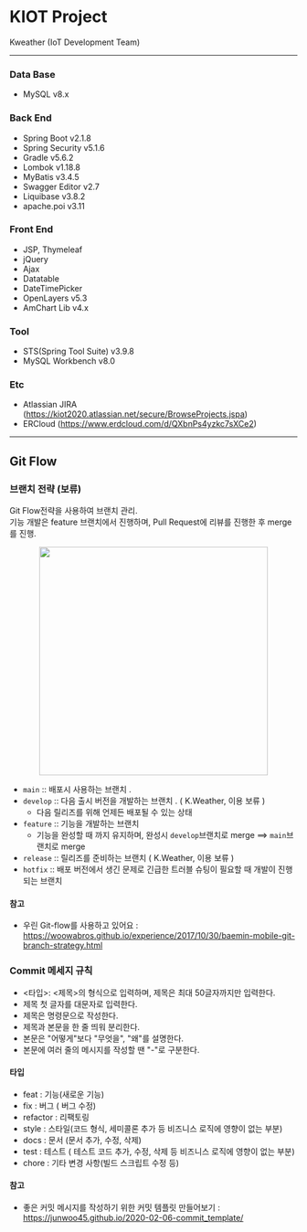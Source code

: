 # KIOT Project      
   Kweather (IoT Development Team)   



---
### **Data Base**     
+ MySQL v8.x   

### **Back End**     
+ Spring Boot v2.1.8    
+ Spring Security v5.1.6   
+ Gradle v5.6.2     
+ Lombok v1.18.8      
+ MyBatis v3.4.5 
+ Swagger Editor v2.7    
+ Liquibase v3.8.2        
+ apache.poi v3.11        

### **Front End**     
+ JSP, Thymeleaf
+ jQuery  
+ Ajax  
+ Datatable  
+ DateTimePicker   
+ OpenLayers v5.3   
+ AmChart Lib v4.x

### **Tool**  
+ STS(Spring Tool Suite) v3.9.8
+ MySQL Workbench v8.0

### **Etc** 
+ Atlassian JIRA (https://kiot2020.atlassian.net/secure/BrowseProjects.jspa)
+ ERCloud (https://www.erdcloud.com/d/QXbnPs4yzkc7sXCe2)

---
## Git Flow

### 브랜치 전략 (보류)

Git Flow전략을 사용하여 브랜치 관리.  
기능 개발은 feature 브랜치에서 진행하며, Pull Request에 리뷰를 진행한 후 merge를 진행.   

<p align="center">
 <img src="https://woowabros.github.io/img/2017-10-30/git-flow_overall_graph.png" width="400">
</p>

* `main` :: 배포시 사용하는 브랜치 .
* `develop` :: 다음 출시 버전을 개발하는 브랜치 . ( K.Weather, 이용 보류 )
	* 다음 릴리즈를 위해 언제든 배포될 수 있는 상태
* `feature` :: 기능을 개발하는 브랜치
	* 기능을 완성할 때 까지 유지하며, 완성시 `develop`브랜치로 merge ==> `main`브랜치로 merge
* `release` :: 릴리즈를 준비하는 브랜치 ( K.Weather, 이용 보류 )
* `hotfix` :: 배포 버전에서 생긴 문제로 긴급한 트러블 슈팅이 필요할 때 개발이 진행되는 브랜치

#### 참고 
 * 우린 Git-flow를 사용하고 있어요 : https://woowabros.github.io/experience/2017/10/30/baemin-mobile-git-branch-strategy.html

### Commit 메세지 규칙

* <타입>: <제목>의 형식으로 입력하며, 제목은 최대 50글자까지만 입력한다.
* 제목 첫 글자를 대문자로 입력한다.
* 제목은 명령문으로 작성한다.
* 제목과 본문을 한 줄 띄워 분리한다.
* 본문은 "어떻게"보다 "무엇을", "왜"를 설명한다.
* 본문에 여러 줄의 메시지를 작성할 땐 "-"로 구분한다.

#### 타입

* feat : 기능(새로운 기능)
* fix : 버그 ( 버그 수정)
* refactor : 리팩토링
* style : 스타일(코드 형식, 세미콜론 추가 등 비즈니스 로직에 영향이 없는 부분)
* docs : 문서 (문서 추가, 수정, 삭제)
* test : 테스트 ( 테스트 코드 추가, 수정, 삭제 등 비즈니스 로직에 영향이 없는 부분)
* chore : 기타 변경 사항(빌드 스크립트 수정 등)

#### 참고 
 * 좋은 커밋 메시지를 작성하기 위한 커밋 템플릿 만들어보기 : https://junwoo45.github.io/2020-02-06-commit_template/

